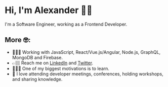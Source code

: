 # Hi, I'm Alexander 👋🏽

I'm a Software Engineer, working as a Frontend Developer. 

## More 🤓:
- 👨🏽‍💻 Working with JavaScript, React/Vue.js/Angular, Node.js, GraphQL, MongoDB and Firebase.
- 👉🏽 Reach me on [LinkedIn](https://www.linkedin.com/in/mralexsaavedra) and [Twitter](https://twitter.com/mralexsaavedra).
- 👨🏽‍🎓 One of my biggest motivations is to learn.
- 💜 I love attending developer meetings, conferences, holding workshops, and sharing knowledge.
